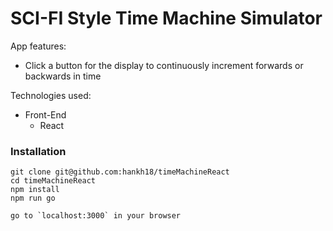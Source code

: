 # SCI-FI Style Time Machine Simulator

App features:
 * Click a button for the display to continuously increment forwards or backwards in time


Technologies used:

 * Front-End
 	* React


### Installation
```
git clone git@github.com:hankh18/timeMachineReact
cd timeMachineReact
npm install
npm run go

go to `localhost:3000` in your browser
```
